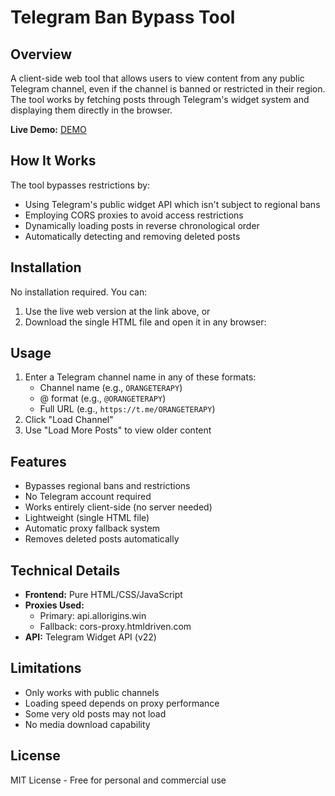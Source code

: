 # Telegram Ban Bypass Tool

## Overview
A client-side web tool that allows users to view content from any public Telegram channel, even if the channel is banned or restricted in their region. The tool works by fetching posts through Telegram's widget system and displaying them directly in the browser.

**Live Demo:** [DEMO](https://franbar1966.github.io/Telegram-Ban-Bypass/public/)

## How It Works
The tool bypasses restrictions by:
- Using Telegram's public widget API which isn't subject to regional bans
- Employing CORS proxies to avoid access restrictions
- Dynamically loading posts in reverse chronological order
- Automatically detecting and removing deleted posts

## Installation
No installation required. You can:
1. Use the live web version at the link above, or
2. Download the single HTML file and open it in any browser:

## Usage
1. Enter a Telegram channel name in any of these formats:
   - Channel name (e.g., `ORANGETERAPY`)
   - @ format (e.g., `@ORANGETERAPY`)
   - Full URL (e.g., `https://t.me/ORANGETERAPY`)
2. Click "Load Channel"
3. Use "Load More Posts" to view older content

## Features
- Bypasses regional bans and restrictions
- No Telegram account required
- Works entirely client-side (no server needed)
- Lightweight (single HTML file)
- Automatic proxy fallback system
- Removes deleted posts automatically

## Technical Details
- **Frontend:** Pure HTML/CSS/JavaScript
- **Proxies Used:**
  - Primary: api.allorigins.win
  - Fallback: cors-proxy.htmldriven.com
- **API:** Telegram Widget API (v22)

## Limitations
- Only works with public channels
- Loading speed depends on proxy performance
- Some very old posts may not load
- No media download capability

## License
MIT License - Free for personal and commercial use

